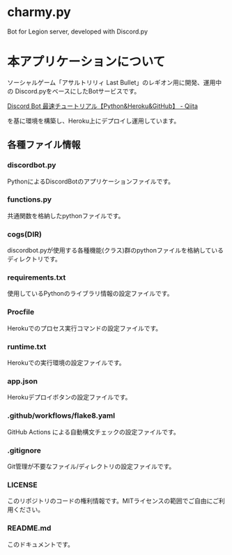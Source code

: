 # charmy.py
Bot for Legion server, developed with Discord.py

# 本アプリケーションについて
ソーシャルゲーム「アサルトリリィ Last Bullet」のレギオン用に開発、運用中の
Discord.pyをベースにしたBotサービスです。

[Discord Bot 最速チュートリアル【Python&Heroku&GitHub】 - Qiita](https://qiita.com/1ntegrale9/items/aa4b373e8895273875a8)

を基に環境を構築し、Heroku上にデプロイし運用しています。

## 各種ファイル情報

### discordbot.py
PythonによるDiscordBotのアプリケーションファイルです。

### functions.py
共通関数を格納したpythonファイルです。

### cogs(DIR)
discordbot.pyが使用する各種機能(クラス)群のpythonファイルを格納しているディレクトリです。

### requirements.txt
使用しているPythonのライブラリ情報の設定ファイルです。

### Procfile
Herokuでのプロセス実行コマンドの設定ファイルです。

### runtime.txt
Herokuでの実行環境の設定ファイルです。

### app.json
Herokuデプロイボタンの設定ファイルです。

### .github/workflows/flake8.yaml
GitHub Actions による自動構文チェックの設定ファイルです。

### .gitignore
Git管理が不要なファイル/ディレクトリの設定ファイルです。

### LICENSE
このリポジトリのコードの権利情報です。MITライセンスの範囲でご自由にご利用ください。

### README.md
このドキュメントです。


